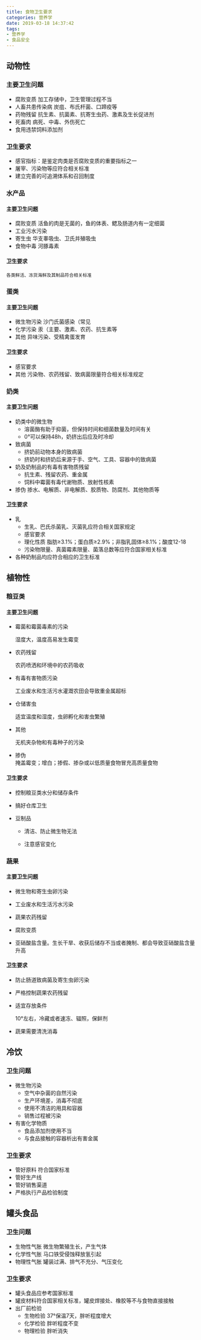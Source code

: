 ```yaml
---
title: 食物卫生要求
categories: 营养学
date: 2019-03-18 14:37:42
tags:
- 营养学
- 食品安全
---
```


## 动物性
### 主要卫生问题
- 腐败变质
    加工存储中，卫生管理过程不当
- 人畜共患传染病
    炭疽、布氏杆菌、口蹄疫等
- 药物残留
    抗生素、抗菌素、抗寄生虫药、激素及生长促进剂
- 死畜肉
    病死、中毒、外伤死亡
- 食用违禁饲料添加剂

### 卫生要求
- 感官指标：是鉴定肉类是否腐败变质的重要指标之一
- 屠宰、污染物等应符合相关标准
- 建立完善的可追溯体系和召回制度

### 水产品
#### 主要卫生问题
- 腐败变质
    活鱼的肉是无菌的，鱼的体表、鳃及肠道内有一定细菌
- 工业污水污染
- 寄生虫
    华支睾吸虫、卫氏并殖吸虫
- 食物中毒
    河豚毒素
#### 卫生要求
    各类鲜活、冻货海鲜及其制品符合相关标准

### 蛋类
#### 主要卫生问题
- 微生物污染
    沙门氏菌感染（常见
- 化学污染
    汞（主要、激素、农药、抗生素等
- 其他
    异味污染、受精禽蛋发育
#### 卫生要求
- 感官要求
- 其他
    污染物、农药残留、致病菌限量符合相关标准规定
### 奶类
#### 主要卫生问题
- 奶类中的微生物
    - 溶菌酶有助于抑菌，但保持时间和细菌数量及时间有关
    - 0°可以保持48h，奶挤出后应及时冷却
- 致病菌
    - 挤奶前动物本身的致病菌
    - 挤奶时和挤奶后来源于手、空气、工具、容器中的致病菌
- 奶及奶制品的有毒有害物质残留
    - 抗生素、残留农药、重金属
    - 饲料中霉菌有毒代谢物质、放射性核素
- 掺伪
    掺水、电解质、非电解质、胶质物、防腐剂、其他物质等
#### 卫生要求
- 乳
    - 生乳、巴氏杀菌乳、灭菌乳应符合相关国家规定
    - 感官要求
    - 理化性质
        脂肪≥3.1%；蛋白质≥2.9%；非脂乳固体≥8.1%；酸度12-18
    - 污染物限量、真菌霉素限量、菌落总数等应符合国家相关标准
- 各种奶制品均应符合相应的卫生标准

## 植物性

### 粮豆类

#### 主要卫生问题

- 霉菌和霉菌毒素的污染

    湿度大，温度高易发生霉变

- 农药残留

    农药喷洒和环境中的农药吸收

- 有毒有害物质污染

    工业废水和生活污水灌溉农田会导致重金属超标

- 仓储害虫

    适宜温度和湿度，虫卵孵化和害虫繁殖

- 其他

    无机夹杂物和有毒种子的污染

- 掺伪  
    掩盖霉变；增白；掺假、掺杂或以低质量食物冒充高质量食物
#### 卫生要求

- 控制粮豆类水分和储存条件

- 搞好仓库卫生

- 豆制品

    - 清洁、防止微生物无法

    - 注意感官变化

### 蔬果

#### 主要卫生问题

- 微生物和寄生虫卵污染

- 工业废水和生活污水污染

- 蔬果农药残留

- 腐败变质

- 亚硝酸盐含量。生长干旱、收获后储存不当或者腌制、都会导致亚硝酸盐含量升高

#### 卫生要求
- 防止肠道致病菌及寄生虫卵污染
- 严格控制蔬果农药残留
- 适宜存放条件

    10°左右，冷藏或者速冻、辐照，保鲜剂
- 蔬果需要清洗消毒

## 冷饮

### 卫生问题
- 微生物污染
    - 空气中杂菌的自然污染
    - 生产环境差，消毒不彻底
    - 使用不清洁的用具和容器
    - 销售过程被污染
- 有害化学物质
    - 食品添加剂使用不当
    - 与食品接触的容器析出有害金属
### 卫生要求
- 管好原料
    符合国家标准
- 管好生产线
- 管好销售渠道
- 严格执行产品检验制度

## 罐头食品
### 卫生问题
- 生物性气胀
    微生物繁殖生长，产生气体
- 化学性气胀
    马口铁受侵蚀释放氢引起
- 物理性气胀
    罐装过满、排气不充分、气压变化
### 卫生要求
- 罐头食品应参考国家标准
- 罐皮材料符合国家相关标准，罐皮焊接处、橡胶等不与食物直接接触
- 出厂前检验
    - 生物检验
        37°保温7天，胖听程度增大
    - 化学检验
        胖听程度不变
    - 物理检验
        胖听消失
